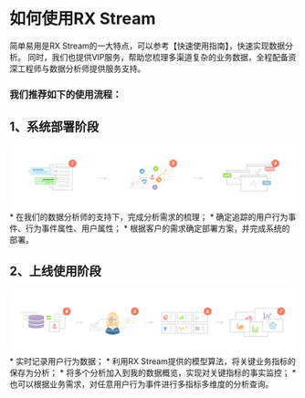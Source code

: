 # 如何使用RX Stream

简单易用是RX Stream的一大特点，可以参考【快速使用指南】，快速实现数据分析。
同时，我们也提供VIP服务，帮助您梳理多渠道复杂的业务数据，全程配备资深工程师与数据分析师提供服务支持。


### **我们推荐如下的使用流程：**


## 1、**系统部署阶段**

![](imgs/JIAOCHENG_01.jpg)
* 
在我们的数据分析师的支持下，完成分析需求的梳理；
* 
确定追踪的用户行为事件、行为事件属性、用户属性；
* 
根据客户的需求确定部署方案，并完成系统的部署。

## 2、**上线使用阶段**
![](imgs/JIAOCHENG_02.jpg)
* 
实时记录用户行为数据；
* 
利用RX Stream提供的模型算法，将关键业务指标的保存为分析；
* 
将多个分析加入到我的数据概览，实现对关键指标的事实监控；
* 
也可以根据业务需求，对任意用户行为事件进行多指标多维度的分析查询。



